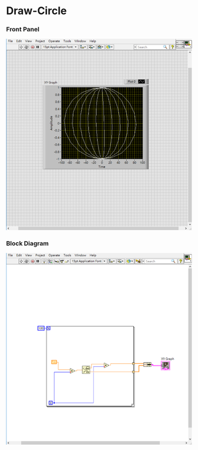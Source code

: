 # Draw-Circle
### Front Panel
![Front Panel](https://github.com/Offliners/LabVIEW_projects/blob/master/Draw-Circle/Draw-Circle.vi%20Front%20Panel.png)

### Block Diagram
![Block Diagram](https://github.com/Offliners/LabVIEW_projects/blob/master/Draw-Circle/Draw-Circle.vi%20Block%20Diagram.png)
